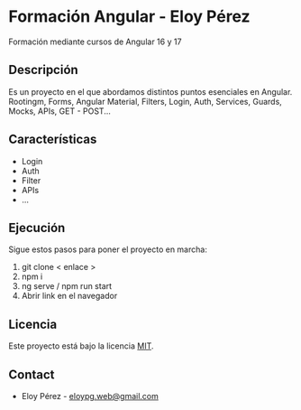 # Formación Angular - Eloy Pérez

Formación mediante cursos de Angular 16 y 17

## Descripción

Es un proyecto en el que abordamos distintos puntos esenciales en Angular. Rootingm, Forms, Angular Material, Filters, Login, Auth, Services, Guards, Mocks, APIs, GET - POST...

## Características

- Login
- Auth
- Filter
- APIs
- ...

## Ejecución

Sigue estos pasos para poner el proyecto en marcha:

1. git clone < enlace >
2. npm i
3. ng serve / npm run start
4. Abrir link en el navegador

## Licencia

Este proyecto está bajo la licencia [MIT](license).

## Contact

- Eloy Pérez - [eloypg.web@gmail.com](mailto:eloypg.web@gmail.com)
